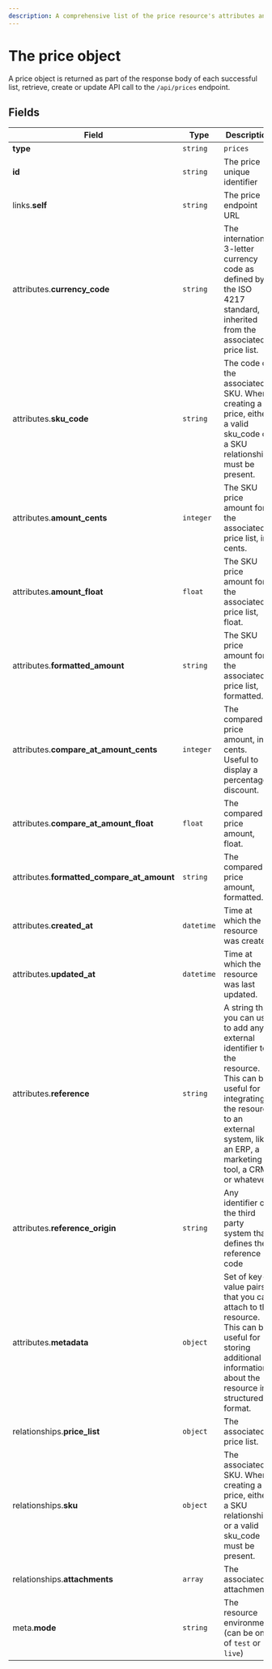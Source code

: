 ```yaml
---
description: A comprehensive list of the price resource's attributes and relationships
---
```


# The price object

A price object is returned as part of the response body of each successful list, retrieve, create or update API call to the `/api/prices` endpoint.

## Fields

| Field          | Type     | Description                                  |
| -------------- | -------- | -------------------------------------------- |
| **type**       | `string` | `prices`                        |
| **id**         | `string` | The price unique identifier  |
| links.**self** | `string` | The price endpoint URL       |
| attributes.**currency_code** | `string` | The international 3-letter currency code as defined by the ISO 4217 standard, inherited from the associated price list. |
| attributes.**sku_code** | `string` | The code of the associated SKU. When creating a price, either a valid sku_code or a SKU relationship must be present. |
| attributes.**amount_cents** | `integer` | The SKU price amount for the associated price list, in cents. |
| attributes.**amount_float** | `float` | The SKU price amount for the associated price list, float. |
| attributes.**formatted_amount** | `string` | The SKU price amount for the associated price list, formatted. |
| attributes.**compare_at_amount_cents** | `integer` | The compared price amount, in cents. Useful to display a percentage discount. |
| attributes.**compare_at_amount_float** | `float` | The compared price amount, float. |
| attributes.**formatted_compare_at_amount** | `string` | The compared price amount, formatted. |
| attributes.**created_at** | `datetime` | Time at which the resource was created. |
| attributes.**updated_at** | `datetime` | Time at which the resource was last updated. |
| attributes.**reference** | `string` | A string that you can use to add any external identifier to the resource. This can be useful for integrating the resource to an external system, like an ERP, a marketing tool, a CRM, or whatever. |
| attributes.**reference_origin** | `string` | Any identifier of the third party system that defines the reference code |
| attributes.**metadata** | `object` | Set of key-value pairs that you can attach to the resource. This can be useful for storing additional information about the resource in a structured format. |
| relationships.**price_list** | `object` | The associated price list. |
| relationships.**sku** | `object` | The associated SKU. When creating a price, either a SKU relationship or a valid sku_code must be present. |
| relationships.**attachments** | `array` | The associated attachments. |
| meta.**mode** | `string` | The resource environment \(can be one of `test` or `live`\) |

